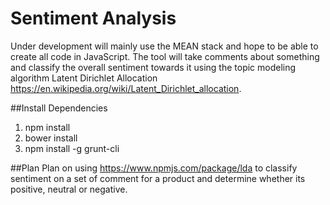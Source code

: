 # Sentiment Analysis

Under development will mainly use the MEAN stack and hope to be able to create all code in JavaScript. The tool will take comments about something and classify the overall sentiment towards it using the topic modeling algorithm Latent Dirichlet Allocation https://en.wikipedia.org/wiki/Latent_Dirichlet_allocation.

##Install Dependencies
1. npm install
2. bower install
3. npm install -g grunt-cli


##Plan
Plan on using https://www.npmjs.com/package/lda to classify sentiment on a set of comment for a product and determine whether its positive, neutral or negative.



